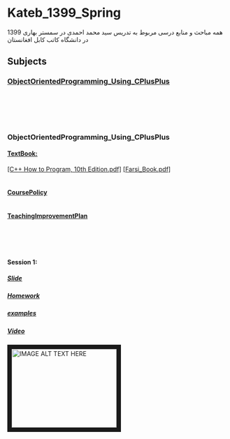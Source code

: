 # Kateb_1399_Spring
همه مباحث و منابع درسی مربوط به تدریس سید محمد احمدی در سمستر بهاری 1399 در دانشگاه کاتب کابل افغانستان

## Subjects
### **[ObjectOrientedProgramming_Using_CPlusPlus](#object-oriented-programming-using_cplusplus)**<br>
</br></br></br></br>
### ObjectOrientedProgramming_Using_CPlusPlus
#### [TextBook:]()
[[C++ How to Program, 10th Edition.pdf]]()
[[Farsi_Book.pdf]]()</br></br>
#### [CoursePolicy]()</br></br>
#### [TeachingImprovementPlan]()</br></br>
</br></br>
#### Session 1:
##### [Slide]()
##### [Homework]()
##### [examples]()
##### [Video]()
<a href="http://www.youtube.com/watch?feature=player_embedded&v=YOUTUBE_VIDEO_ID_HERE" target="_blank"><img src="http://img.youtube.com/vi/YOUTUBE_VIDEO_ID_HERE/0.jpg" alt="IMAGE ALT TEXT HERE" width="240" height="180" border="10" /></a>


